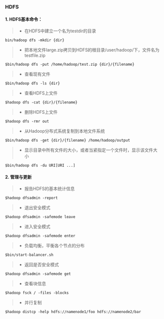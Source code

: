 ### HDFS

#### 1. HDFS基本命令：

>* 在HDFS中建立一个名为testdir的目录

```shell
bin/hadoop dfs -mkdir {dir}
```
>* 把本地文件large.zip拷贝到HDFS的根目录/user/hadoop/下，文件名为testfile.zip

```shell
$bin/hadoop dfs -put /home/hadoop/test.zip {dir}/{filename}
```
>* 查看现有文件

```shell
$bin/hadoop dfs -ls {dir}
```
>* 查看HDFS上文件

```shell
$hadoop dfs -cat {dir}/{filename}
```
>* 删除HDFS上文件

```shell
$hadoop dfs -rmr out
```

>* 从Hadoop分布式系统复制到本地文件系统

```shell
$bin/hadoop dfs -get {dir}/{filename} /home/hadoop/output
```

>* 显示目录中所有文件的大小，或者当紧指定一个文件时，显示该文件大小

```shell
$bin/hadoop dfs -du URI[URI ...]
```

#### 2. 管理与更新

>* 报告HDFS的基本统计信息

```shell
$hadoop dfsadmin -report
```
>* 退出安全模式

```shell
$hadoop dfsadmin -safemode leave
```
>* 进入安全模式

```shell
$hadoop dfsadmin -safemode enter
```
>* 负载均衡，平衡各个节点的分布

```shell
$bin/start-balancer.sh
```
>* 返回是否安全模式

```shell
$hadoop dfsadmin -safemode get
```
>* 查看块信息

```shell
$hadoop fsck / -files -blocks
```
>* 并行复制

```shell
$hadoop distcp -help hdfs://namenode1/foo hdfs://namenode2/bar
```
